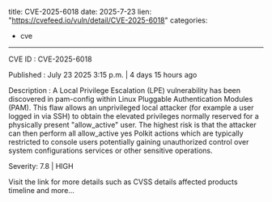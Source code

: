  
title: CVE-2025-6018
date: 2025-7-23
lien: "https://cvefeed.io/vuln/detail/CVE-2025-6018"
categories:
  - cve
---

CVE ID : CVE-2025-6018

Published :  July 23
2025
3:15 p.m. | 4 days
15 hours ago

Description : A Local Privilege Escalation (LPE) vulnerability has been discovered in pam-config within Linux Pluggable Authentication Modules (PAM). This flaw allows an unprivileged local attacker (for example
a user logged in via SSH) to obtain the elevated privileges normally reserved for a physically present
"allow_active" user. The highest risk is that the attacker can then perform all allow_active yes Polkit actions
which are typically restricted to console users
potentially gaining unauthorized control over system configurations
services
or other sensitive operations.

Severity: 7.8 | HIGH

Visit the link for more details
such as CVSS details
affected products
timeline
and more...

